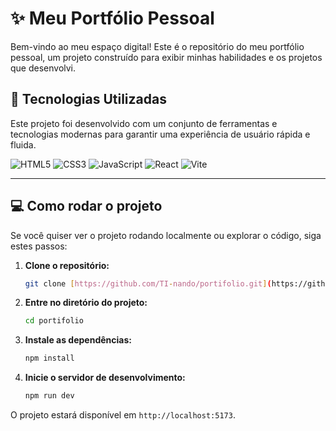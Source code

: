 # ✨ Meu Portfólio Pessoal

Bem-vindo ao meu espaço digital! Este é o repositório do meu portfólio pessoal, um projeto construído para exibir minhas habilidades e os projetos que desenvolvi.

## 🚀 Tecnologias Utilizadas

Este projeto foi desenvolvido com um conjunto de ferramentas e tecnologias modernas para garantir uma experiência de usuário rápida e fluida.

![HTML5](https://img.shields.io/badge/HTML5-E34F26?style=for-the-badge&logo=html5&logoColor=white) 
![CSS3](https://img.shields.io/badge/CSS3-1572B6?style=for-the-badge&logo=css3&logoColor=white) 
![JavaScript](https://img.shields.io/badge/JavaScript-F7DF1E?style=for-the-badge&logo=javascript&logoColor=black) 
![React](https://img.shields.io/badge/React-20232A?style=for-the-badge&logo=react&logoColor=61DAFB) 
![Vite](https://img.shields.io/badge/Vite-646CFF?style=for-the-badge&logo=vite&logoColor=white)

---

## 💻 Como rodar o projeto

Se você quiser ver o projeto rodando localmente ou explorar o código, siga estes passos:

1.  **Clone o repositório:**

    ```bash
    git clone [https://github.com/TI-nando/portifolio.git](https://github.com/TI-nando/portifolio.git)
    ```

2.  **Entre no diretório do projeto:**

    ```bash
    cd portifolio
    ```

3.  **Instale as dependências:**

    ```bash
    npm install
    ```

4.  **Inicie o servidor de desenvolvimento:**

    ```bash
    npm run dev
    ```

O projeto estará disponível em `http://localhost:5173`.